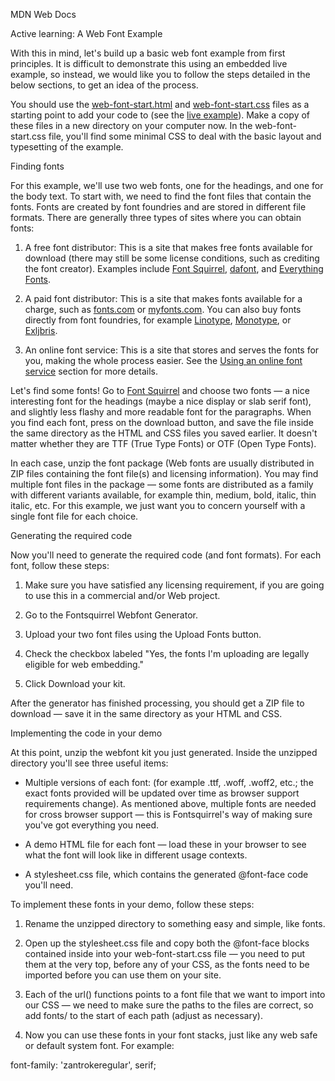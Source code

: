 MDN Web Docs

Active learning: A Web Font Example

With this in mind, let's build up a basic web font example from first principles. It is difficult to demonstrate this using an embedded live example, so instead, we would like you to follow the steps detailed in the below sections, to get an idea of the process.

You should use the <a href="https://github.com/mdn/learning-area/blob/master/css/styling-text/web-fonts/web-font-start.html">web-font-start.html</a> and <a href="https://github.com/mdn/learning-area/blob/master/css/styling-text/web-fonts/web-font-start.css">web-font-start.css</a> files as a starting point to add your code to (see the <a href="https://mdn.github.io/learning-area/css/styling-text/web-fonts/web-font-start.html">live example</a>). Make a copy of these files in a new directory on your computer now. In the web-font-start.css file, you'll find some minimal CSS to deal with the basic layout and typesetting of the example.

Finding fonts

For this example, we'll use two web fonts, one for the headings, and one for the body text. To start with, we need to find the font files that contain the fonts. Fonts are created by font foundries and are stored in different file formats. There are generally three types of sites where you can obtain fonts:

1. A free font distributor: This is a site that makes free fonts available for download (there may still be some license conditions, such as crediting the font creator). Examples include <a href="https://www.fontsquirrel.com/">Font Squirrel</a>, <a href="https://www.dafont.com/">dafont</a>, and <a href="https://everythingfonts.com/">Everything Fonts</a>.

2. A paid font distributor: This is a site that makes fonts available for a charge, such as <a href="https://www.fonts.com/">fonts.com</a> or <a href="https://www.myfonts.com/">myfonts.com</a>. You can also buy fonts directly from font foundries, for example <a href="https://www.linotype.com/">Linotype</a>, <a href="https://www.monotype.com/">Monotype</a>, or <a href="https://www.exljbris.com/">Exljbris</a>.

3. An online font service: This is a site that stores and serves the fonts for you, making the whole process easier. See the <a href="https://developer.mozilla.org/en-US/docs/Learn/CSS/Styling_text/Web_fonts#using_an_online_font_service">Using an online font service</a> section for more details.

Let's find some fonts! Go to <a href="https://www.fontsquirrel.com/">Font Squirrel</a> and choose two fonts — a nice interesting font for the headings (maybe a nice display or slab serif font), and slightly less flashy and more readable font for the paragraphs. When you find each font, press on the download button, and save the file inside the same directory as the HTML and CSS files you saved earlier. It doesn't matter whether they are TTF (True Type Fonts) or OTF (Open Type Fonts).

In each case, unzip the font package (Web fonts are usually distributed in ZIP files containing the font file(s) and licensing information). You may find multiple font files in the package — some fonts are distributed as a family with different variants available, for example thin, medium, bold, italic, thin italic, etc. For this example, we just want you to concern yourself with a single font file for each choice.

Generating the required code

Now you'll need to generate the required code (and font formats). For each font, follow these steps:

1. Make sure you have satisfied any licensing requirement, if you are going to use this in a commercial and/or Web project.

2. Go to the Fontsquirrel Webfont Generator.

3. Upload your two font files using the Upload Fonts button.
4. Check the checkbox labeled "Yes, the fonts I'm uploading are legally eligible for web embedding."

5. Click Download your kit.

After the generator has finished processing, you should get a ZIP file to download — save it in the same directory as your HTML and CSS.

Implementing the code in your demo

At this point, unzip the webfont kit you just generated. Inside the unzipped directory you'll see three useful items:

- Multiple versions of each font: (for example .ttf, .woff, .woff2, etc.; the exact fonts provided will be updated over time as browser support requirements change). As mentioned above, multiple fonts are needed for cross browser support — this is Fontsquirrel's way of making sure you've got everything you need.

- A demo HTML file for each font — load these in your browser to see what the font will look like in different usage contexts.

- A stylesheet.css file, which contains the generated @font-face code you'll need.

To implement these fonts in your demo, follow these steps:

1. Rename the unzipped directory to something easy and simple, like fonts.

2. Open up the stylesheet.css file and copy both the @font-face blocks contained inside into your web-font-start.css file — you need to put them at the very top, before any of your CSS, as the fonts need to be imported before you can use them on your site.

3. Each of the url() functions points to a font file that we want to import into our CSS — we need to make sure the paths to the files are correct, so add fonts/ to the start of each path (adjust as necessary).

4. Now you can use these fonts in your font stacks, just like any web safe or default system font. For example:

font-family: 'zantrokeregular', serif;
